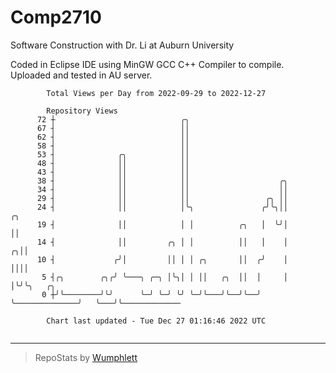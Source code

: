 # Comp2710
Software Construction with Dr. Li at Auburn University

Coded in Eclipse IDE using MinGW GCC C++ Compiler to compile.
Uploaded and tested in AU server.

```
        Total Views per Day from 2022-09-29 to 2022-12-27

        Repository Views
      72 ┼                            ╭╮
      67 ┤                            ││
      62 ┤                            ││
      58 ┤                            ││
      53 ┤              ╭╮            ││
      48 ┤              ││            ││
      43 ┤              ││            ││
      38 ┤              ││            ││                    ╭╮
      34 ┤              ││            ││                    ││
      29 ┤              ││            ││                 ╭╮ ││
      24 ┤              ││            │╰╮               ╭╯╰╮││                ╭╮
      19 ┤              ││            │ │          ╭╮   │  ╰╯│                ││
      14 ┤              ││         ╭╮ │ │          ││   │    │              ╭╮││
      10 ┤             ╭╯│         ││ │ │ ╭╮       ││  ╭╯    │              ││││
       5 ┤╭╮        ╭╮╭╯ ╰───╮ ╭─╮ │╰╮│ │ ││   ╭╮  ││  │     │              │╰╯╰╮   ╭╮
       0 ┼╯╰────────╯╰╯      ╰─╯ ╰─╯ ╰╯ ╰─╯╰───╯╰──╯╰──╯     ╰──────────────╯   ╰───╯╰─────────────

        Chart last updated - Tue Dec 27 01:16:46 2022 UTC
        
```

---

> RepoStats by [Wumphlett](https://github.com/Wumphlett)

